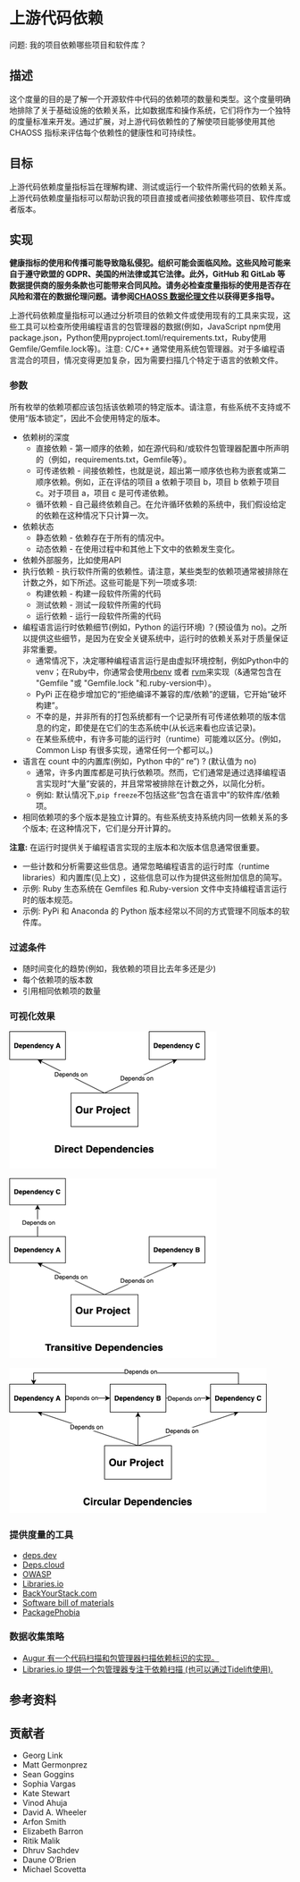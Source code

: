 # 上游代码依赖

问题: 我的项目依赖哪些项目和软件库？
## 描述
这个度量的目的是了解一个开源软件中代码的依赖项的数量和类型。这个度量明确地排除了关于基础设施的依赖关系，比如数据库和操作系统，它们将作为一个独特的度量标准来开发。通过扩展，对上游代码依赖性的了解使项目能够使用其他 CHAOSS 指标来评估每个依赖性的健康性和可持续性。

## 目标
上游代码依赖度量指标旨在理解构建、测试或运行一个软件所需代码的依赖关系。上游代码依赖度量指标可以帮助识我的项目直接或者间接依赖哪些项目、软件库或者版本。

## 实现

__健康指标的使用和传播可能导致隐私侵犯。组织可能会面临风险。这些风险可能来自于遵守欧盟的 GDPR、美国的州法律或其它法律。此外，GitHub 和 GitLab 等数据提供商的服务条款也可能带来合同风险。请务必检查度量指标的使用是否存在风险和潜在的数据伦理问题。请参阅[CHAOSS 数据伦理文件](https://github.com/chaoss/metrics/tree/main/resources)以获得更多指导。__

上游代码依赖度量指标可以通过分析项目的依赖文件或使用现有的工具来实现，这些工具可以检查所使用编程语言的包管理器的数据(例如，JavaScript npm使用package.json，Python使用pyproject.toml/requirements.txt，Ruby使用Gemfile/Gemfile.lock等)。注意: C/C++ 通常使用系统包管理器。对于多编程语言混合的项目，情况变得更加复杂，因为需要扫描几个特定于语言的依赖文件。

### 参数
所有枚举的依赖项都应该包括该依赖项的特定版本。请注意，有些系统不支持或不使用“版本锁定”，因此不会使用特定的版本。

* 依赖树的深度
    * 直接依赖 - 第一顺序的依赖，如在源代码和/或软件包管理器配置中所声明的（例如，requirements.txt，Gemfile等）。
    * 可传递依赖 - 间接依赖性，也就是说，超出第一顺序依也称为嵌套或第二顺序依赖。例如，正在评估的项目 a 依赖于项目 b，项目 b 依赖于项目 c。对于项目 a，项目 c 是可传递依赖。 
    * 循环依赖 - 自己最终依赖自己。在允许循环依赖的系统中，我们假设给定的依赖在这种情况下只计算一次。
* 依赖状态
    * 静态依赖 - 依赖存在于所有的情况中。
    * 动态依赖 - 在使用过程中和其他上下文中的依赖发生变化。
* 依赖外部服务，比如使用API
* 执行依赖 - 执行软件所需的依赖性。请注意，某些类型的依赖项通常被排除在计数之外，如下所述。这些可能是下列一项或多项:
    * 构建依赖 - 构建一段软件所需的代码
    * 测试依赖 - 测试一段软件所需的代码
    * 运行依赖 - 运行一段软件所需的代码
* 编程语言运行时依赖细节(例如，Python 的运行环境) ？(预设值为 no)。之所以提供这些细节，是因为在安全关键系统中，运行时的依赖关系对于质量保证非常重要。 
    * 通常情况下，决定哪种编程语言运行是由虚拟环境控制，例如Python中的venv；在Ruby中，你通常会使用[rbenv]([[https://github.com/rbenv/rbenv](https://github.com/rbenv/rbenv))  或者 [rvm]([https://rvm.io/](https://rvm.io/))来实现（&通常包含在 "Gemfile "或 "Gemfile.lock "和.ruby-version中）。
    * PyPi 正在稳步增加它的“拒绝编译不兼容的库/依赖”的逻辑，它开始“破坏构建”。
    * 不幸的是，并非所有的打包系统都有一个记录所有可传递依赖项的版本信息的约定，即使是在它们的生态系统中(从长远来看也应该记录)。
    * 在某些系统中，有许多可能的运行时（runtime）可能难以区分。(例如，Common Lisp 有很多实现，通常任何一个都可以。)
* 语言在 count 中的内置库(例如，Python 中的“ re”) ? (默认值为 no)
    * 通常，许多内置库都是可执行依赖项。然而，它们通常是通过选择编程语言实现时“大量”安装的，并且常常被排除在计数之外，以简化分析。
    *  例如: 默认情况下,`pip freeze`不包括这些“包含在语言中”的软件库/依赖项。
* 相同依赖项的多个版本是独立计算的。有些系统支持系统内同一依赖关系的多个版本; 在这种情况下，它们是分开计算的。


**注意:** 在运行时提供关于编程语言实现的主版本和次版本信息通常很重要。
* 一些计数和分析需要这些信息。通常忽略编程语言的运行时库（runtime libraries）和内置库(见上文) ，这些信息可以作为提供这些附加信息的简写。
* 示例: Ruby 生态系统在 Gemfiles 和.Ruby-version 文件中支持编程语言运行时的版本规范。
* 示例: PyPi 和 Anaconda 的 Python 版本经常以不同的方式管理不同版本的软件库。

### 过滤条件
* 随时间变化的趋势(例如，我依赖的项目比去年多还是少)
* 每个依赖项的版本数
* 引用相同依赖项的数量


### 可视化效果

![直接依赖](images/upstream-code-dependencies_direct-dependencies.png)

![可传递依赖](images/upstream-code-dependencies_transitive-dependencies.png)

![循环依赖](images/upstream-code-dependencies_circular-dependencies.png)







### 提供度量的工具
* [deps.dev](https://deps.dev/)
* [Deps.cloud](https://deps.cloud/)
* [OWASP](https://owasp.org/www-project-dependency-check/) 
* [Libraries.io](https://libraries.io/)
* [BackYourStack.com](https://backyourstack.com/)
* [Software bill of materials](https://cyclonedx.org/tool-center/) 
* [PackagePhobia](https://github.com/styfle/packagephobia)

### 数据收集策略
* [Augur 有一个代码扫描和包管理器扫描依赖标识的实现。](https://github.com/chaoss/augur/tree/master/workers/deps_worker)
* [Libraries.io 提供一个包管理器专注于依赖扫描 (也可以通过Tidelift使用).](https://libraries.io/rubygems/bibliothecary)

## 参考资料


## 贡献者
* Georg Link
* Matt Germonprez 
* Sean Goggins 
* Sophia Vargas
* Kate Stewart
* Vinod Ahuja 
* David A. Wheeler
* Arfon Smith 
* Elizabeth Barron
* Ritik Malik
* Dhruv Sachdev
* Daune O’Brien
* Michael Scovetta


